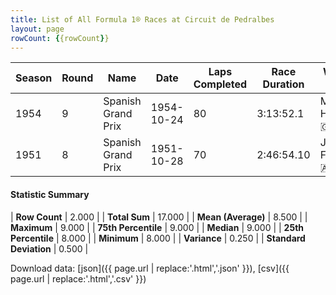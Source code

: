 ```yaml
---
title: List of All Formula 1® Races at Circuit de Pedralbes
layout: page
rowCount: {{rowCount}}
---
```


| Season | Round | Name | Date | Laps Completed | Race Duration | Winning Driver | Winning Constructor |
|--|--|--|--|--|--|--|--|
| 1954 | 9 | Spanish Grand Prix | 1954-10-24 | 80 | 3:13:52.1 | Mike Hawthorn 🇬🇧 | Ferrari 🇮🇹 |
| 1951 | 8 | Spanish Grand Prix | 1951-10-28 | 70 | 2:46:54.10 | Juan Fangio 🇦🇷 | Alfa Romeo 🇮🇹 |

#### Statistic Summary

| **Row Count** | 2.000 |
| **Total Sum** | 17.000 |
| **Mean (Average)** | 8.500 |
| **Maximum** | 9.000 |
| **75th Percentile** | 9.000 |
| **Median** | 9.000 |
| **25th Percentile** | 8.000 |
| **Minimum** | 8.000 |
| **Variance** | 0.250 |
| **Standard Deviation** | 0.500 |

Download data: [json]({{ page.url | replace:'.html','.json' }}), [csv]({{ page.url | replace:'.html','.csv' }})
